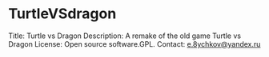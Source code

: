 # TurtleVSdragon
 Title: Turtle vs Dragon
 Description: A remake of the old game Turtle vs Dragon
 License: Open source software.GPL.
 Contact: e.8ychkov@yandex.ru
